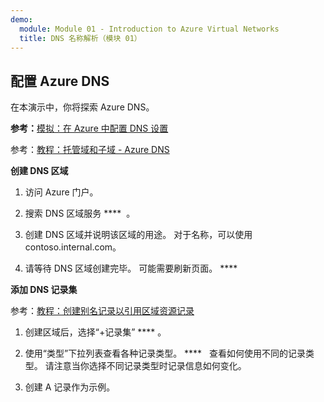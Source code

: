 ```yaml
---
demo:
  module: Module 01 - Introduction to Azure Virtual Networks
  title: DNS 名称解析（模块 01）
---
```

## 配置 Azure DNS

在本演示中，你将探索 Azure DNS。

**参考：**[模拟：在 Azure 中配置 DNS 设置](https://mslabs.cloudguides.com/guides/AZ-700%20Lab%20Simulation%20-%20Configure%20DNS%20settings%20in%20Azure)

参考：[教程：托管域和子域 - Azure DNS](https://docs.microsoft.com/azure/dns/dns-delegate-domain-azure-dns)

**创建 DNS 区域**

1. 访问 Azure 门户。

1. 搜索 DNS 区域服务 ****  。

1. 创建 DNS 区域并说明该区域的用途。 对于名称，可以使用 contoso.internal.com。

1.  请等待 DNS 区域创建完毕。 可能需要刷新页面。 ****  

**添加 DNS 记录集**

参考：[教程：创建别名记录以引用区域资源记录](https://learn.microsoft.com/azure/dns/tutorial-alias-rr)

1. 创建区域后，选择“+记录集” **** 。

1. 使用“类型”下拉列表查看各种记录类型。 ****   查看如何使用不同的记录类型。 请注意当你选择不同记录类型时记录信息如何变化。

1. 创建 A 记录作为示例。 

